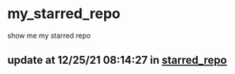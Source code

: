 # my_starred_repo
show me my starred repo

update at 12/25/21 08:14:27 in [starred_repo](./index.html)
---

